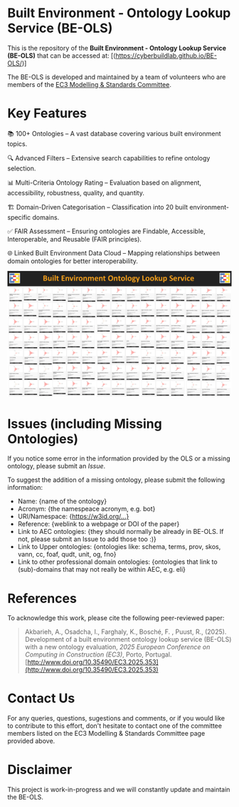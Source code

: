 # Built Environment - Ontology Lookup Service (BE-OLS)

This is the repository of the **Built Environment - Ontology Lookup Service (BE-OLS)** that can be accessed at: [(https://cyberbuildlab.github.io/BE-OLS/)]

The BE-OLS is developed and maintained by a team of volunteers who are members of the [EC3 Modelling & Standards Committee](https://ec-3.org/governance/technical-committees/modelling-standards-committee/).


Key Features
==========

📚 100+ Ontologies – A vast database covering various built environment topics.

🔍 Advanced Filters – Extensive search capabilities to refine ontology selection.

📊 Multi-Criteria Ontology Rating – Evaluation based on alignment, accessibility, robustness, quality, and quantity.

🏗️ Domain-Driven Categorisation – Classification into 20 built environment-specific domains.

✅ FAIR Assessment – Ensuring ontologies are Findable, Accessible, Interoperable, and Reusable (FAIR principles).

🌐 Linked Built Environment Data Cloud – Mapping relationships between domain ontologies for better interoperability.


  <img src="images/EC3 M&S Built Environment Ontology Lookup Service_v2.png">
  

Issues (including Missing Ontologies)
==========
If you notice some error in the information provided by the OLS or a missing ontology, please submit an *Issue*.

To suggest the addition of a missing ontology, please submit the following information:
* Name: {name of the ontology}
* Acronym: {the namespeace acronym, e.g. bot}
* URI/Namespace: {https://w3id.org/...}
* Reference: {weblink to a webpage or DOI of the paper}
* Link to AEC ontologies: {they should normally be already in BE-OLS. If not, please submit an Issue to add those too :)}
* Link to Upper ontologies: {ontologies like: schema, terms, prov, skos, vann, cc, foaf, qudt, unit, og, fno}
* Link to other professional domain ontologies: {ontologies that link to (sub)-domains that may not really be within AEC, e.g. eli}

References
==========
To acknowledge this work, please cite the following peer-reviewed paper:

> Akbarieh, A., Osadcha, I., Farghaly, K.,  Bosché, F. , Puust, R.,  (2025). Development of a built environment ontology lookup service (BE-OLS) with a new ontology evaluation, *2025 European Conference on Computing in Construction (EC3)*, Porto, Portugal. [http://www.doi.org/10.35490/EC3.2025.353](http://www.doi.org/10.35490/EC3.2025.353)

Contact Us
==========
For any queries, questions, sugestions and comments, or if you would like to contribute to this effort, don't hesitate to contact one of the committee members listed on the EC3 Modelling & Standards Committee page provided above.

Disclaimer
==========
This project is work-in-progress and we will constantly update and maintain the BE-OLS.

